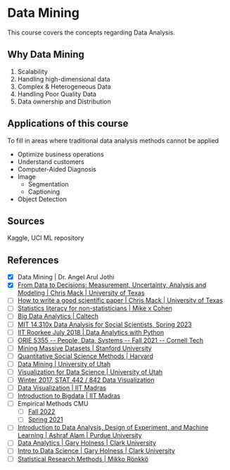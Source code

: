 # Data Mining

This course covers the concepts regarding Data Analysis.

## Why Data Mining

1. Scalability
2. Handling high-dimensional data
3. Complex & Heterogeneous Data
4. Handling Poor Quality Data
5. Data ownership and Distribution

## Applications of this course

To fill in areas where traditional data analysis methods cannot be applied

- Optimize business operations
- Understand customers
- Computer-Aided Diagnosis
- Image
    - Segmentation
    - Captioning
- Object Detection

## Sources

Kaggle, UCI ML repository

## References

- [x] Data Mining | Dr. Angel Arul Jothi
- [x] [From Data to Decisions: Measurement, Uncertainty, Analysis and Modeling | Chris Mack | University of Texas](https://www.youtube.com/playlist?list=PLM2eE_hI4gSDnF-mEa9mrIYx7GCLQVN89)
- [ ] [How to write a good scientific paper | Chris Mack | University of Texas](https://lithoguru.com/scientist/litho_papers/How%20to%20write%20a%20good%20scientific%20paper%20-%20Chris%20Mack.pdf)
- [ ] [Statistics literacy for non-statisticians | Mike x Cohen](https://www.youtube.com/playlist?list=PLn0OLiymPak1NA71bAr1CDN9b-lsofgh-)
- [ ] [Big Data Analytics | Caltech](https://www.youtube.com/playlist?list=PL8_xPU5epJdcBqm0mgFoY52yywOHmOI7y)
- [ ] [MIT 14.310x Data Analysis for Social Scientists, Spring 2023](https://www.youtube.com/playlist?list=PLUl4u3cNGP61ATaGTFcSp7bhogloD2wHP)
- [ ] [IIT Roorkee July 2018 | Data Analytics with Python](https://www.youtube.com/playlist?list=PLLy_2iUCG87CNafffzNZPVa9rW-QmOmEv)
- [ ] [ORIE 5355 -- People, Data, Systems -- Fall 2021 -- Cornell Tech](https://www.youtube.com/playlist?list=PLPjsPBAj-5PWX8dWDcqYfMvEuh7DWuBEJ)
- [ ] [Mining Massive Datasets | Stanford University](https://www.youtube.com/playlist?list=PLLssT5z_DsK9JDLcT8T62VtzwyW9LNepV)
- [ ] [Quantitative Social Science Methods | Harvard](https://www.youtube.com/playlist?list=PL0n492lUg2sgSevEQ3bLilGbFph4l92gH)
- [ ] [Data Mining | University of Utah](https://www.youtube.com/playlist?list=PLbuogVdPnkCrnLNqZPnTuG_s19TNDoad0)
- [ ] [Visualization for Data Science | University of Utah](https://www.youtube.com/playlist?list=PLbuogVdPnkCqxVyErIw9jYeCnznwMEHa3)
- [ ] [Winter 2017, STAT 442 / 842 Data Visualization](https://www.youtube.com/playlist?list=PLehuLRPyt1HzQoXEhtNuYTmd0aNQvtyAK)
- [ ] [Data Visualization | IIT Madras](https://www.youtube.com/playlist?list=PLZ2ps__7DhBZ12NClTmMLsnU0mF9ZUSG_)
- [ ] [Introduction to Bigdata | IIT Madras](https://www.youtube.com/playlist?list=PLZ2ps__7DhBZYtBcr1ERnw7Y1QGs7bI3y)
- [ ] Empirical Methods CMU
  - [ ] [Fall 2022](https://www.youtube.com/playlist?list=PLuPUOEODcOmsS409iKohAewobtQswdI7M)
  - [ ] [Spring 2021](https://www.youtube.com/playlist?list=PLuPUOEODcOmu4-QpZ511uYfmrnnaQ7B4B)
- [ ] [Introduction to Data Analysis, Design of Experiment, and Machine Learning | Ashraf Alam | Purdue University](https://www.youtube.com/playlist?list=PLtkeUZItwHK6Db1S3LyQAfWic_0RgXsRd)
- [ ] [Data Analytics | Gary Holness | Clark University](https://www.youtube.com/playlist?list=PLuflXFChe0K_EF8CRg808pz6oDJD0lAIr)
- [ ] [Intro to Data Science | Gary Holness | Clark University](https://www.youtube.com/playlist?list=PLuflXFChe0K8Z6F7lTOmwoFbny_L0ZZFw)
- [ ] [Statistical Research Methods | Mikko Rönkkö](https://www.youtube.com/@mronkko/playlists)
